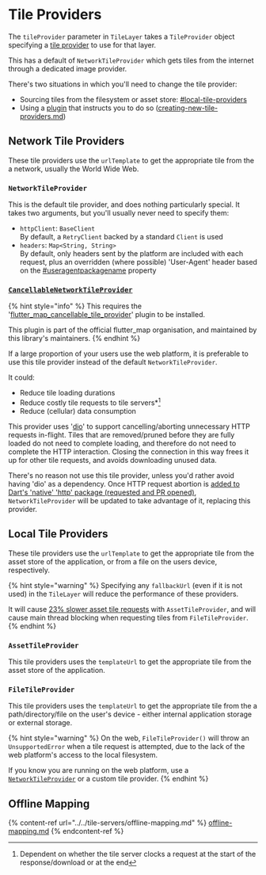 # Tile Providers

The `tileProvider` parameter in `TileLayer` takes a `TileProvider` object specifying a [tile provider](../../explanation/#tile-providers) to use for that layer.

This has a default of `NetworkTileProvider` which gets tiles from the internet through a dedicated image provider.

There's two situations in which you'll need to change the tile provider:

* Sourcing tiles from the filesystem or asset store: [#local-tile-providers](tile-providers.md#local-tile-providers "mention")
* Using a [plugin](../../plugins/list.md) that instructs you to do so ([creating-new-tile-providers.md](../../plugins/making-a-plugin/creating-new-tile-providers.md "mention"))

## Network Tile Providers

These tile providers use the `urlTemplate` to get the appropriate tile from the a network, usually the World Wide Web.

### `NetworkTileProvider`

This is the default tile provider, and does nothing particularly special. It takes two arguments, but you'll usually never need to specify them:

* `httpClient`: `BaseClient`\
  By default, a `RetryClient` backed by a standard `Client` is used
* `headers`: `Map<String, String>`\
  By default, only headers sent by the platform are included with each request, plus an overridden (where possible) 'User-Agent' header based on the [#useragentpackagename](./#useragentpackagename "mention") property

### [`CancellableNetworkTileProvider`](https://github.com/fleaflet/flutter\_map\_cancellable\_tile\_provider)

{% hint style="info" %}
This requires the '[flutter\_map\_cancellable\_tile\_provider](https://github.com/fleaflet/flutter\_map\_cancellable\_tile\_provider)' plugin to be installed.

This plugin is part of the official flutter\_map organisation, and maintained by this library's maintainers.
{% endhint %}

If a large proportion of your users use the web platform, it is preferable to use this tile provider instead of the default `NetworkTileProvider`.

It could:

* Reduce tile loading durations
* Reduce costly tile requests to tile servers\*[^1]
* Reduce (cellular) data consumption

This provider uses '[dio](https://pub.dev/packages/dio)' to support cancelling/aborting unnecessary HTTP requests in-flight. Tiles that are removed/pruned before they are fully loaded do not need to complete loading, and therefore do not need to complete the HTTP interaction. Closing the connection in this way frees it up for other tile requests, and avoids downloading unused data.

There's no reason not use this tile provider, unless you'd rather avoid having 'dio' as a dependency. Once HTTP request abortion is [added to Dart's 'native' 'http' package (requested and PR opened)](https://github.com/dart-lang/http/issues/424), `NetworkTileProvider` will be updated to take advantage of it, replacing this provider.

## Local Tile Providers

These tile providers use the `urlTemplate` to get the appropriate tile from the asset store of the application, or from a file on the users device, respectively.

{% hint style="warning" %}
Specifying any `fallbackUrl` (even if it is not used) in the `TileLayer` will reduce the performance of these providers.

It will cause [23% slower asset tile requests](https://github.com/fleaflet/flutter\_map/issues/1436#issuecomment-1569663004) with `AssetTileProvider`,  and will cause main thread blocking when requesting tiles from `FileTileProvider`.
{% endhint %}

### `AssetTileProvider`

This tile providers uses the `templateUrl` to get the appropriate tile from the asset store of the application.

### `FileTileProvider`

This tile providers uses the `templateUrl` to get the appropriate tile from the a path/directory/file on the user's device - either internal application storage or external storage.

{% hint style="warning" %}
On the web, `FileTileProvider()` will throw an `UnsupportedError` when a tile request is attempted, due to the lack of the web platform's access to the local filesystem.

If you know you are running on the web platform, use a [`NetworkTileProvider`](tile-providers.md#network-tile-provider) or a custom tile provider.
{% endhint %}

## Offline Mapping

{% content-ref url="../../tile-servers/offline-mapping.md" %}
[offline-mapping.md](../../tile-servers/offline-mapping.md)
{% endcontent-ref %}

[^1]: Dependent on whether the tile server clocks a request at the start of the response/download or at the end
